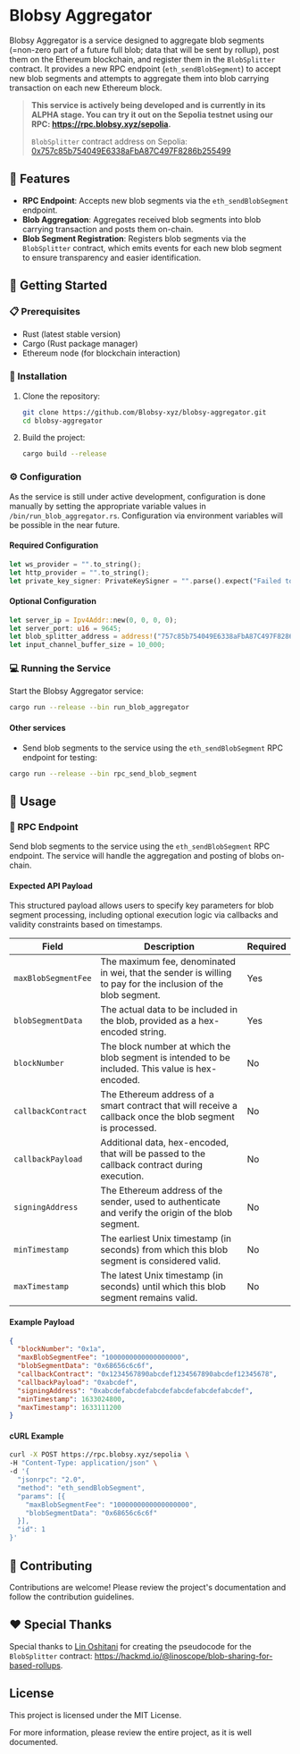 # Blobsy Aggregator

Blobsy Aggregator is a service designed to aggregate blob segments (=non-zero part of a future full blob; data that will be sent by rollup), post them on the Ethereum blockchain, and register them in the `BlobSplitter` contract. It provides a new RPC endpoint (`eth_sendBlobSegment`) to accept new blob segments and attempts to aggregate them into blob carrying transaction on each new Ethereum block.

> **This service is actively being developed and is currently in its ALPHA stage. You can try it out on the Sepolia testnet using our RPC: https://rpc.blobsy.xyz/sepolia.**
> 
> `BlobSplitter` contract address on Sepolia: [0x757c85b754049E6338aFbA87C497F8286b255499](https://sepolia.etherscan.io/address/0x757c85b754049e6338afba87c497f8286b255499)

## 🎉 Features

- **RPC Endpoint**: Accepts new blob segments via the `eth_sendBlobSegment` endpoint.
- **Blob Aggregation**: Aggregates received blob segments into blob carrying transaction and posts them on-chain.
- **Blob Segment Registration**: Registers blob segments via the `BlobSplitter` contract, which emits events for each new blob segment to ensure transparency and easier identification.

## 🚀 Getting Started

### 📋 Prerequisites

- Rust (latest stable version)
- Cargo (Rust package manager)
- Ethereum node (for blockchain interaction)

### 🔧 Installation

1. Clone the repository:
    ```sh
    git clone https://github.com/Blobsy-xyz/blobsy-aggregator.git
    cd blobsy-aggregator
    ```

2. Build the project:
    ```sh
    cargo build --release
    ```

### ⚙️ Configuration

As the service is still under active development, configuration is done manually by setting the appropriate variable values in `/bin/run_blob_aggregator.rs`. Configuration via environment variables will be possible in the near future.

#### Required Configuration
```rust
let ws_provider = "".to_string();
let http_provider = "".to_string();
let private_key_signer: PrivateKeySigner = "".parse().expect("Failed to parse private key");
```

#### Optional Configuration
```rust
let server_ip = Ipv4Addr::new(0, 0, 0, 0);
let server_port: u16 = 9645;
let blob_splitter_address = address!("757c85b754049E6338aFbA87C497F8286b255499");
let input_channel_buffer_size = 10_000;
```

### 💻 Running the Service

Start the Blobsy Aggregator service:
```sh
cargo run --release --bin run_blob_aggregator
```

#### Other services
- Send blob segments to the service using the `eth_sendBlobSegment` RPC endpoint for testing:
```sh
cargo run --release --bin rpc_send_blob_segment
```

## 📖 Usage

### 📡 RPC Endpoint

Send blob segments to the service using the `eth_sendBlobSegment` RPC endpoint. The service will handle the aggregation and posting of blobs on-chain.

#### Expected API Payload

This structured payload allows users to specify key parameters for blob segment processing, including optional execution logic via callbacks and validity constraints based on timestamps.

| Field | Description | Required |
|-------|-------------|----------|
| `maxBlobSegmentFee` | The maximum fee, denominated in wei, that the sender is willing to pay for the inclusion of the blob segment. | Yes |
| `blobSegmentData` | The actual data to be included in the blob, provided as a hex-encoded string. | Yes |
| `blockNumber` | The block number at which the blob segment is intended to be included. This value is hex-encoded. | No |
| `callbackContract` | The Ethereum address of a smart contract that will receive a callback once the blob segment is processed. | No |
| `callbackPayload` | Additional data, hex-encoded, that will be passed to the callback contract during execution. | No |
| `signingAddress` | The Ethereum address of the sender, used to authenticate and verify the origin of the blob segment. | No |
| `minTimestamp` | The earliest Unix timestamp (in seconds) from which this blob segment is considered valid. | No |
| `maxTimestamp` | The latest Unix timestamp (in seconds) until which this blob segment remains valid. | No |

#### Example Payload

```json
{
  "blockNumber": "0x1a",
  "maxBlobSegmentFee": "1000000000000000000",
  "blobSegmentData": "0x68656c6c6f",
  "callbackContract": "0x1234567890abcdef1234567890abcdef12345678",
  "callbackPayload": "0xabcdef",
  "signingAddress": "0xabcdefabcdefabcdefabcdefabcdefabcdef",
  "minTimestamp": 1633024800,
  "maxTimestamp": 1633111200
}
```

#### cURL Example

```sh
curl -X POST https://rpc.blobsy.xyz/sepolia \
-H "Content-Type: application/json" \
-d '{
  "jsonrpc": "2.0",
  "method": "eth_sendBlobSegment",
  "params": [{
    "maxBlobSegmentFee": "1000000000000000000",
    "blobSegmentData": "0x68656c6c6f"
  }],
  "id": 1
}'
```

## 🤝 Contributing

Contributions are welcome! Please review the project's documentation and follow the contribution guidelines.

## ❤️ Special Thanks

Special thanks to [Lin Oshitani](https://github.com/linoscope/) for creating the pseudocode for the `BlobSplitter` contract: https://hackmd.io/@linoscope/blob-sharing-for-based-rollups.

## License

This project is licensed under the MIT License.

For more information, please review the entire project, as it is well documented.